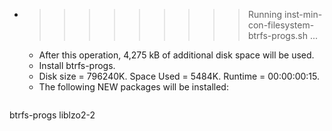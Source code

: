 * >>>>>>>>> Running inst-min-con-filesystem-btrfs-progs.sh ...
  * After this operation, 4,275 kB of additional disk space will be used.
  * Install btrfs-progs.
  * Disk size = 796240K. Space Used = 5484K. Runtime = 00:00:00:15.
  * The following NEW packages will be installed:
  ```bash
btrfs-progs liblzo2-2
  ```
